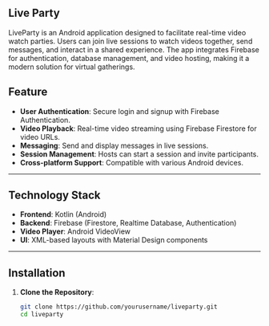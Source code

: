 ## Live Party

LiveParty is an Android application designed to facilitate real-time video watch parties. Users can join live sessions to watch videos together, send messages, and interact in a shared experience. The app integrates Firebase for authentication, database management, and video hosting, making it a modern solution for virtual gatherings.

## Feature
- **User Authentication**: Secure login and signup with Firebase Authentication.
- **Video Playback**: Real-time video streaming using Firebase Firestore for video URLs.
- **Messaging**: Send and display messages in live sessions.
- **Session Management**: Hosts can start a session and invite participants.
- **Cross-platform Support**: Compatible with various Android devices.

---

## Technology Stack
- **Frontend**: Kotlin (Android)
- **Backend**: Firebase (Firestore, Realtime Database, Authentication)
- **Video Player**: Android VideoView
- **UI**: XML-based layouts with Material Design components

---
## Installation
1. **Clone the Repository**:
   ```bash
   git clone https://github.com/yourusername/liveparty.git
   cd liveparty
